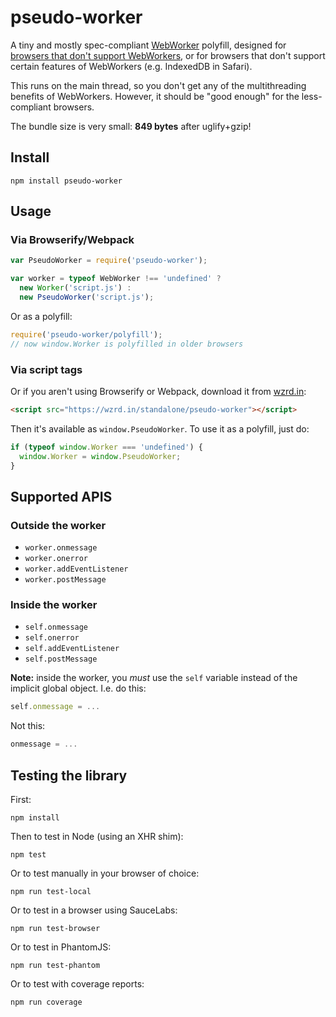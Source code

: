 pseudo-worker
====

A tiny and mostly spec-compliant [WebWorker](https://www.w3.org/TR/workers/) polyfill, 
designed for [browsers that don't support WebWorkers](http://caniuse.com/#feat=webworkers), 
or for browsers that don't support certain features of WebWorkers (e.g. 
IndexedDB in Safari).

This runs on the main thread, so you don't get any of the multithreading
benefits of WebWorkers. However, it should be "good enough" for the
less-compliant browsers.

The bundle size is very small: **849 bytes** after uglify+gzip!

Install
-----

    npm install pseudo-worker

Usage
----

### Via Browserify/Webpack

```js
var PseudoWorker = require('pseudo-worker');

var worker = typeof WebWorker !== 'undefined' ?
  new Worker('script.js') :
  new PseudoWorker('script.js');
```

Or as a polyfill:

```js
require('pseudo-worker/polyfill');
// now window.Worker is polyfilled in older browsers
```

### Via script tags

Or if you aren't using Browserify or Webpack, download it from [wzrd.in](http://wzrd.in/):

```html
<script src="https://wzrd.in/standalone/pseudo-worker"></script>
```

Then it's available as `window.PseudoWorker`. To use it as a polyfill, just do:

```js
if (typeof window.Worker === 'undefined') {
  window.Worker = window.PseudoWorker;
}
```

Supported APIS
----

### Outside the worker

* `worker.onmessage`
* `worker.onerror`
* `worker.addEventListener` 
* `worker.postMessage`

### Inside the worker

* `self.onmessage`
* `self.onerror`
* `self.addEventListener`
* `self.postMessage`

**Note:** inside the worker, you _must_ use the `self` variable instead 
of the implicit global object. I.e. do this:

```js
self.onmessage = ...
```

Not this:

```js
onmessage = ...
```

Testing the library
---

First:

    npm install

Then to test in Node (using an XHR shim):

    npm test
    
Or to test manually in your browser of choice:

    npm run test-local

Or to test in a browser using SauceLabs:

    npm run test-browser

Or to test in PhantomJS:

    npm run test-phantom

Or to test with coverage reports:

    npm run coverage